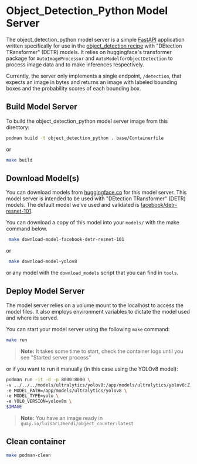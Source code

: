 # Object_Detection_Python Model Server

The object_detection_python model server is a simple [FastAPI](https://fastapi.tiangolo.com/) application written specifically for use in the [object_detection recipe](../../recipes/computer_vision/object_detection/) with "DEtection TRansformer" (DETR) models.  It relies on huggingface's transformer package for `AutoImageProcessor` and `AutoModelforObjectDetection` to process image data and to make inferences respectively.

Currently, the server only implements a single endpoint, `/detection`, that expects an image in bytes and returns an image with labeled bounding boxes and the probability scores of each bounding box. 

## Build Model Server

To build the object_detection_python model server image from this directory:

```bash
podman build -t object_detection_python . base/Containerfile
```
or
```bash
make build
```

## Download Model(s)

You can download models from [huggingface.co](https://huggingface.co/) for this model server. This model server is intended to be used with "DEtection TRansformer" (DETR) models. The default model we've used and validated is [facebook/detr-resnet-101](https://huggingface.co/facebook/detr-resnet-101).

You can download a copy of this model into your `models/` with the make command below. 

```bash
 make download-model-facebook-detr-resnet-101
```
or 

```bash
 make download-model-yolov8
```

or any model with the `download_models` script that you can find in `tools`.

## Deploy Model Server

The model server relies on a volume mount to the localhost to access the model files. It also employs environment variables to dictate the model used and where its served. 

You can start your model server using the following `make` command:

```bash
make run
```

> **Note:**
> It takes some time to start, check the container logs until you see "Started server process"


or if you want to run it manually (in this case using the YOLOv8 model):

```bash
podman run -it -d -p 8000:8000 \
-v ../../../models/ultralytics/yolov8:/app/models/ultralytics/yolov8:Z,ro \
-e MODEL_PATH=/app/models/ultralytics/yolov8 \
-e MODEL_TYPE=yolo \
-e YOLO_VERSION=yolov8m \
$IMAGE
```

> **Note:**
> You have an image ready in `quay.io/luisarizmendi/object_counter:latest`


## Clean container

```bash
make podman-clean
```
